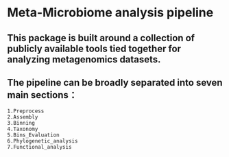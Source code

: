# Meta-Microbiome analysis pipeline

## This package is built around a collection of publicly available tools tied together for analyzing metagenomics datasets.

## The pipeline can be broadly separated into seven main sections：
    1.Preprocess
    2.Assembly
    3.Binning
    4.Taxonomy
    5.Bins_Evaluation
    6.Phylogenetic_analysis
    7.Functional_analysis


